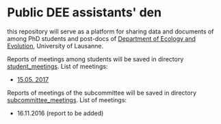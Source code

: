 # Public DEE assistants' den

this repository will serve as a platform for sharing data and documents of among PhD students and post-docs of [Department of Ecology and Evolution](http://www.unil.ch/dee/home.html), University of Lausanne.

Reports of meetings among students will be saved in directory [student_meetings](student_meetings). List of meetings:

- [15.05. 2017](170515_assistant_meeting.md)

Reports of meetings of the subcommittee will be saved in directory [subcommittee_meetings](subcommittee_meetings). List of meetings:

- 16.11.2016 (report to be added)
